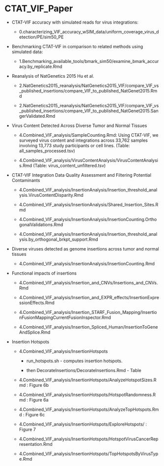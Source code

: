 # CTAT_VIF_Paper




- CTAT-VIF accuracy with simulated reads for virus integrations:
    - 0.characterizing_VIF_accuracy_wSIM_data/uniform_coverage_virus_detection/PE/sim50_PE

- Benchmarking CTAT-VIF in comparison to related methods using simulated data:
    - 1.Benchmarking_available_tools/bmark_sim50/examine_bmark_accuracy.by_replicate.Rmd

- Reanalysis of NatGenetics 2015 Hu et al.
    
    - 2.NatGenetics2015_reanalysis/NatGenetics2015_VIF/compare_VIF_vs_published_insertions/compare_VIF_to_published_NatGenet2015.Rmd

    - 2.NatGenetics2015_reanalysis/NatGenetics2015_VIF/compare_VIF_vs_published_insertions/compare_VIF_to_published_NatGenet2015.SangerValidated.Rmd 


- Virus Content Detected Across Diverse Tumor and Normal Tissues

    - 4.Combined_VIF_analysis/SampleCounting.Rmd: Using CTAT-VIF, we surveyed virus content and integrations across 33,762 samples involving 13,773 study participants or cell lines. (Table: all_samples_processed.tsv)

    - 4.Combined_VIF_analysis/VirusContentAnalysis/VirusContentAnalysis.Rmd (Table: virus_content_unfiltered.tsv)


- CTAT-VIF Integration Data Quality Assessment and Filtering Potential Contaminants
    
    - 4.Combined_VIF_analysis/InsertionAnalysis/Insertion_threshold_analysis.VirusContentDisparity.Rmd
    
	- 4.Combined_VIF_analysis/InsertionAnalysis/Shared_Insertion_Sites.Rmd

    - 4.Combined_VIF_analysis/InsertionAnalysis/InsertionCounting.OrthogonalValidations.Rmd

  	- 4.Combined_VIF_analysis/InsertionAnalysis/Insertion_threshold_analysis.by_orthogonal_brkpt_support.Rmd


- Diverse viruses detected as genome insertions across tumor and normal tissues

    - 4.Combined_VIF_analysis/InsertionAnalysis/InsertionCounting.Rmd


- Functional impacts of insertions

    - 4.Combined_VIF_analysis/Insertion_and_CNVs/Insertions_and_CNVs.Rmd

    - 4.Combined_VIF_analysis/Insertion_and_EXPR_effects/InsertionExpressionEffects.Rmd

    - 4.Combined_VIF_analysis/Insertion_STARF_Fusion_Mapping/InsertionFusionMappingCurrentFusionInspector.Rmd

    - 4.Combined_VIF_analysis/Insertion_Spliced_Human/InsertionToGeneAndSplice.Rmd


- Insertion Hotspots

    - 4.Combined_VIF_analysis/InsertionHotspots

        - run_hotspots.sh - computes insertion hotspots.

        - then DecorateInsertions/DecorateInsertions.Rmd - Table 
    
    - 4.Combined_VIF_analysis/InsertionHotspots/AnalyzeHotspotSizes.Rmd : Figure 6b

    - 4.Combined_VIF_analysis/InsertionHotspots/HotspotRandomness.Rmd :  Figure 6a
    
    - 4.Combined_VIF_analysis/InsertionHotspots/AnalyzeTopHotspots.Rmd : Figure 6c

    - 4.Combined_VIF_analysis/InsertionHotspots/ExploreHotspots/ : Figure 7

    - 4.Combined_VIF_analysis/InsertionHotspots/HotspotVirusCancerRepresentation.Rmd

    - 4.Combined_VIF_analysis/InsertionHotspots/TopHotspotsByVirusType.Rmd

    
